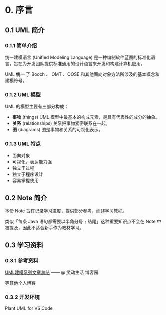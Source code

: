 # 0. 序言

## 0.1 UML 简介

### 0.1.1 简单介绍

统一建模语言 (Unified Modeling Language) 是一种编制软件蓝图的标准化语言，旨在为开发团队提供标准通用的设计语言来开发和构建计算机应用。  

UML **统一** 了 Booch 、 OMT 、OOSE 和其他面向对象方法所涉及的基本概念和建模符号。  

### 0.1.2 UML 模型

UML 的模型主要有三部分构成：  

* **事物** (things) UML 模型中最基本的构成元素，是具有代表性的成分的抽象。  
* **关系** (relationships) 关系把事物紧密联系在一起。  
* **图** (diagrams) 图是事物和关系的可视化表示。  

### 0.1.3 UML 特点

* 面向对象  
* 可视化，表达能力强  
* 独立于过程  
* 独立于程序设计  
* 容易掌握使用  

## 0.2 Note 简介

本份 Note 旨在记录学习进度，提供部分参考，而非学习教程。

类似「每条 Java 语句都需要以半角分号 ```;``` 结尾」这种重要知识点不会在 Note 中被提及，因此不适合新手作为教材学习。  

## 0.3 学习资料

### 0.3.1 参考资料

[UML建模系列文章总结](https://www.cnblogs.com/ywqu/archive/2009/12/29/1634804.html) —— @ 灵动生活 博客园

等其他个人博客

### 0.3.2 开发环境  

Plant UML for VS Code
